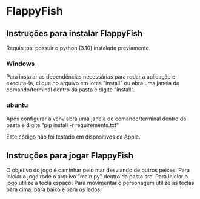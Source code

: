 # FlappyFish
## Instruções para instalar FlappyFish
Requisitos: possuir o python (3.10) instalado previamente.
### Windows
Para instalar as dependências necessárias para rodar a aplicação e executa-la, clique no arquivo em lotes "install" ou abra uma janela de comando/terminal dentro da pasta e digite "install".

### ubuntu 
Após configurar a venv abra uma janela de comando/terminal dentro da pasta e digite  "pip install -r requirements.txt"

Este código não foi testado em dispositivos da Apple.

 ## Instruções para jogar FlappyFish
 
 O objetivo do jogo é caminhar pelo mar desviando de outros peixes. Para iniciar o jogo rode o arquivo "main.py" dentro da pasta src.  Para iniciar o jogo utilize a tecla espaço. Para movimentar o personagem utilize as teclas para cima, para baixo e para os lados. 
